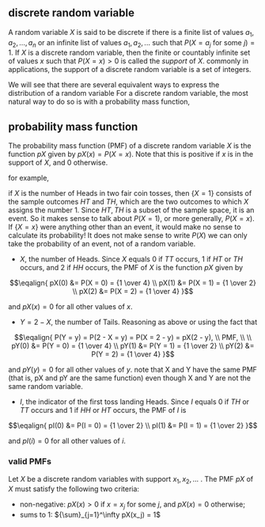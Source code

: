 ## discrete random variable

A random variable $X$ is said to be discrete if there is a finite list of values $a_1, a_2, ..., a_n$
or an infinite list of values $a_1, a_2, ...$ such that $P(X = a_j \text{ for some } j) = 1$. If $X$ 
is a discrete random variable, then the finite or countably infinite set of values $x$ such that 
$P(X = x) > 0$ is called the _support_ of $X$. commonly in applications, the support of a discrete random
variable is a set of integers.

We will see that there are several equivalent ways to express the distribution of a random variable For a 
discrete random variable, the most natural way to do so is with a probability mass function,

## probability mass function

The probability mass function (PMF) of a discrete random variable $X$ is the function $pX$ given by 
$pX(x) = P(X = x)$. Note that this is positive if $x$ is in the support of $X$, and 0 otherwise.

for example,

if $X$ is the number of Heads in two fair coin tosses, then $\lbrace X = 1 \rbrace$ consists of the 
sample outcomes $HT$ and $TH$, which are the two outcomes to which $X$ assigns the number 1. Since
${HT, TH}$ is a subset of the sample space, it is an event. So it makes sense to talk about $P(X = 1)$, 
or more generally, $P(X = x)$. If $\lbrace X = x \rbrace$ were anything other than an event, it would 
make no sense to calculate its probability! It does not make sense to write $P(X)$ we can only take 
the probability of an event, not of a random variable.

- $X$, the number of Heads. Since $X$ equals 0 if $TT$ occurs, 1 if $HT$ or $TH$ occurs, and 2 if 
  $HH$ occurs, the PMF of $X$ is the function $pX$ given by

$$\eqalign{
pX(0) &= P(X = 0) = {1 \over 4} \\
pX(1) &= P(X = 1) = {1 \over 2} \\
pX(2) &= P(X = 2) = {1 \over 4}
}$$

  and $pX(x) = 0$ for all other values of $x$.

- $Y = 2 - X$, the number of Tails. Reasoning as above or using the fact that

$$\eqalign{
P(Y = y) = P(2 - X = y) = P(X = 2 - y) = pX(2 - y), \\
PMF, \\
\\
pY(0) &= P(Y = 0) = {1 \over 4} \\
pY(1) &= P(Y = 1) = {1 \over 2} \\
pY(2) &= P(Y = 2) = {1 \over 4}
}$$

  and $pY(y) = 0$ for all other values of $y$. note that X and Y have the same PMF 
  (that is, pX and pY are the same function) even though X and Y are not the same random variable.

- $I$, the indicator of the first toss landing Heads. Since $I$ equals 0 if $TH$ or $TT$ occurs 
  and 1 if $HH$ or $HT$ occurs, the PMF of $I$ is

$$\eqalign{
pI(0) &= P(I = 0) = {1 \over 2} \\
pI(1) &= P(I = 1) = {1 \over 2}
}$$

  and $pI(i) = 0$ for all other values of $i$.
  
### valid PMFs

Let $X$ be a discrete random variables with support $x_1, x_2, ...$ . The PMF $pX$ of $X$ must 
satisfy the following two criteria:

- non-negative: $pX(x) > 0$ if $x = x_j$ for some $j$, and $pX(x) = 0$ otherwise;
- sums to 1: ${\sum}_{j=1}^\infty pX(x_j) = 1$